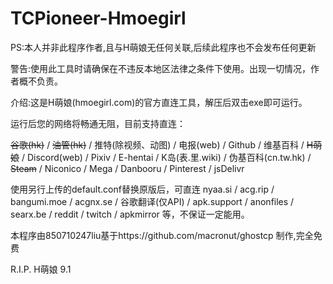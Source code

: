 # TCPioneer-Hmoegirl
PS:本人并非此程序作者,且与H萌娘无任何关联,后续此程序也不会发布任何更新

警告:使用此工具时请确保在不违反本地区法律之条件下使用。出现一切情况，作者概不负责。

介绍:这是H萌娘(hmoegirl.com)的官方直连工具，解压后双击exe即可运行。

运行后您的网络将畅通无阻，目前支持直连：

~~谷歌(hk)~~ / ~~油管(hk)~~ / 推特(除视频、动图) / 电报(web) / Github / 维基百科 / ~~H萌娘~~ / Discord(web) / Pixiv / E-hentai / K岛(表.里.wiki) / 伪基百科(cn.tw.hk) / ~~Steam~~ / Niconico / Mega / Danbooru / Pinterest / jsDelivr

使用另行上传的default.conf替换原版后，可直连 nyaa.si / acg.rip / bangumi.moe / acgnx.se / 谷歌翻译(仅API) / apk.support / anonfiles / searx.be / reddit / twitch / apkmirror 等，不保证一定能用。

本程序由850710247liu基于https://github.com/macronut/ghostcp 制作,完全免费

R.I.P. H萌娘 9.1
